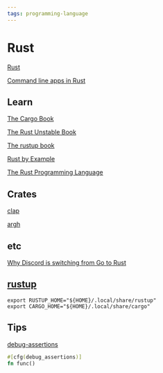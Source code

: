 ```yaml
---
tags: programming-language
---
```

# Rust
[Rust](https://www.rust-lang.org/)

[Command line apps in Rust](https://rust-cli.github.io/book/index.html)

## Learn
[The Cargo Book](https://doc.rust-lang.org/cargo/)

[The Rust Unstable Book](https://doc.rust-lang.org/nightly/unstable-book/)

[The rustup book](https://rust-lang.github.io/rustup/)

[Rust by Example](https://doc.rust-lang.org/rust-by-example/)

[The Rust Programming Language](https://doc.rust-lang.org/stable/book/)
## Crates
[clap](https://docs.rs/clap/latest/clap/)

[argh](https://docs.rs/argh/latest/argh/)

## etc
[Why Discord is switching from Go to Rust](https://discord.com/blog/why-discord-is-switching-from-go-to-rust)

## [rustup](https://rustup.rs/)
```
export RUSTUP_HOME="${HOME}/.local/share/rustup"
export CARGO_HOME="${HOME}/.local/share/cargo"
```

## Tips
[debug-assertions](https://doc.rust-lang.org/cargo/reference/profiles.html)
```rust
#[cfg(debug_assertions)]
fn func()
```